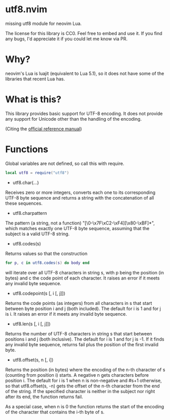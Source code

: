 # utf8.nvim

missing utf8 module for neovim Lua.

The license for this library is CC0.
Feel free to embed and use it.
If you find any bugs, I'd appreciate it if you could let me know via PR.

# Why?

neovim's Lua is luajit (equivalent to Lua 5.1), so it does not have some of the libraries that recent Lua has.

# What is this?

This library provides basic support for UTF-8 encoding.
It does not provide any support for Unicode other than the handling of the encoding.

(Citing the [official reference manual](http://www.lua.org/manual/5.4/manual.html#6.5))

# Functions

Global variables are not defined, so call this with require.
```lua
local utf8 = require("utf8")
```

- utf8.char(...)

Receives zero or more integers, converts each one to its corresponding UTF-8 byte sequence and returns a string with the concatenation of all these sequences.

- utf8.charpattern

The pattern (a string, not a function) "[\0-\x7F\xC2-\xF4][\x80-\xBF]*", which matches exactly one UTF-8 byte sequence, assuming that the subject is a valid UTF-8 string.

- utf8.codes(s)

Returns values so that the construction

```lua
for p, c in utf8.codes(s) do body end
```

will iterate over all UTF-8 characters in string s, with p being the position (in bytes) and c the code point of each character. It raises an error if it meets any invalid byte sequence.

- utf8.codepoint(s [, i [, j]])

Returns the code points (as integers) from all characters in s that start between byte position i and j (both included). The default for i is 1 and for j is i. It raises an error if it meets any invalid byte sequence.

- utf8.len(s [, i [, j]])

Returns the number of UTF-8 characters in string s that start between positions i and j (both inclusive). The default for i is 1 and for j is -1. If it finds any invalid byte sequence, returns fail plus the position of the first invalid byte.

- utf8.offset(s, n [, i])

Returns the position (in bytes) where the encoding of the n-th character of s (counting from position i) starts. A negative n gets characters before position i. The default for i is 1 when n is non-negative and #s+1 otherwise, so that utf8.offset(s, -n) gets the offset of the n-th character from the end of the string. If the specified character is neither in the subject nor right after its end, the function returns fail.

As a special case, when n is 0 the function returns the start of the encoding of the character that contains the i-th byte of s.
